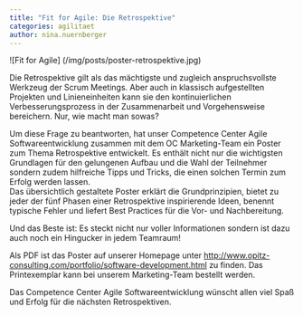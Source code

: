 ```yaml
---
title: "Fit for Agile: Die Retrospektive"
categories: agilitaet
author: nina.nuernberger
---
```

![Fit for Agile] (/img/posts/poster-retrospektive.jpg)   

Die Retrospektive gilt als das mächtigste und zugleich anspruchsvollste Werkzeug der Scrum Meetings. Aber auch in klassisch aufgestellten Projekten und Linieneinheiten kann sie den kontinuierlichen Verbesserungsprozess in der Zusammenarbeit und Vorgehensweise bereichern. Nur, wie macht man sowas?   

Um diese Frage zu beantworten, hat unser Competence Center Agile Softwareentwicklung zusammen mit dem OC Marketing-Team ein Poster zum Thema Retrospektive entwickelt. Es enthält nicht nur die wichtigsten Grundlagen für den gelungenen Aufbau und die Wahl der Teilnehmer sondern zudem hilfreiche Tipps und Tricks, die einen solchen Termin zum Erfolg werden lassen.   
Das übersichtlich gestaltete Poster erklärt die Grundprinzipien, bietet zu jeder der fünf Phasen einer Retrospektive inspirierende Ideen, benennt typische Fehler und liefert Best Practices für die Vor- und Nachbereitung.   

Und das Beste ist: Es steckt nicht nur voller Informationen sondern ist dazu auch noch ein Hingucker in jedem Teamraum!   

Als PDF ist das Poster auf unserer Homepage unter http://www.opitz-consulting.com/portfolio/software-development.html zu finden. Das Printexemplar kann bei unserem Marketing-Team bestellt werden.   

Das Competence Center Agile Softwareentwicklung wünscht allen viel Spaß und Erfolg für die nächsten Retrospektiven.   

